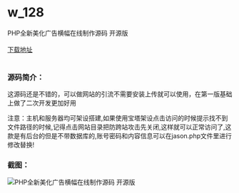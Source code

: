# w_128
PHP全新美化广告横幅在线制作源码 开源版
<br/></br>
[下载地址](https://www.uuid2.com/128.html "下载地址")
<br/></br>
<h3>源码简介：</h3>
<p>这源码还是不错的，可以做网站的引流不需要安装上传就可以使用，在第一版基础上做了二次开发更加好用<p>
<p>注意：主机和服务器均可架设搭建,如果使用宝塔架设点击访问的时候提示找不到文件路径的时候,记得点击网站目录把防跨站攻击先关闭,这样就可以正常访问了,这款是有后台的但是不带数据库的,账号密码和内容信息可以在jason.php文件里进行修改替换!<p>
<h3>截图：</h3>
<img src="https://www.uuid2.com/wp-content/uploads/img/202105/4394b39582.jpg" alt="PHP全新美化广告横幅在线制作源码 开源版">
